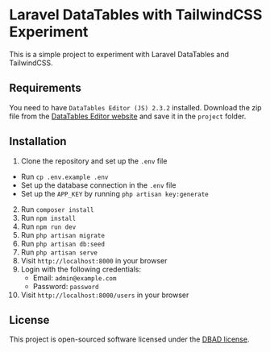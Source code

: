 # Laravel DataTables with TailwindCSS Experiment

This is a simple project to experiment with Laravel DataTables and TailwindCSS.

## Requirements

You need to have `DataTables Editor (JS) 2.3.2` installed. Download the zip file from the [DataTables Editor website](https://editor.datatables.net/download/) and save it in the `project` folder.

## Installation

1. Clone the repository and set up the `.env` file
  - Run `cp .env.example .env`
  - Set up the database connection in the `.env` file 
  - Set up the `APP_KEY` by running `php artisan key:generate`
2. Run `composer install`
3. Run `npm install`
4. Run `npm run dev`
5. Run `php artisan migrate`
6. Run `php artisan db:seed`
7. Run `php artisan serve`
8. Visit `http://localhost:8000` in your browser
9. Login with the following credentials:
    - Email: `admin@example.com`
    - Password: `password`
10. Visit `http://localhost:8000/users` in your browser

## License

This project is open-sourced software licensed under the [DBAD license](https://dbad-license.org/).
